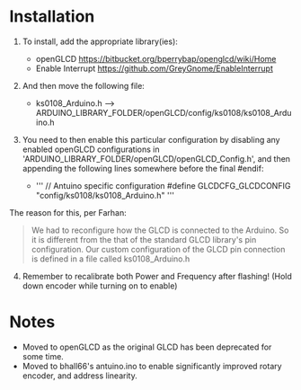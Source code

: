 # Installation

1. To install, add the appropriate library(ies):
   - openGLCD https://bitbucket.org/bperrybap/openglcd/wiki/Home
   - Enable Interrupt https://github.com/GreyGnome/EnableInterrupt

2. And then move the following file:
   - ks0108_Arduino.h  -->  ARDUINO_LIBRARY_FOLDER/openGLCD/config/ks0108/ks0108_Arduino.h

3. You need to then enable this particular configuration by disabling any enabled openGLCD configurations in 'ARDUINO_LIBRARY_FOLDER/openGLCD/openGLCD_Config.h', and then appending the following lines somewhere before the final #endif:
   - '''
     // Antuino specific configuration
     #define GLCDCFG_GLCDCONFIG "config/ks0108/ks0108_Arduino.h"
     '''

The reason for this, per Farhan:
>We had to reconfigure how the GLCD is connected to the Arduino. So it is different from the that of the standard GLCD library's pin configuration. Our custom configuration of the GLCD pin connection is defined in a file called ks0108_Arduino.h

4.  Remember to recalibrate both Power and Frequency after flashing!  (Hold down encoder while turning on to enable)

# Notes
- Moved to openGLCD as the original GLCD has been deprecated for some time.
- Moved to bhall66's antuino.ino to enable significantly improved rotary encoder, and address linearity.
